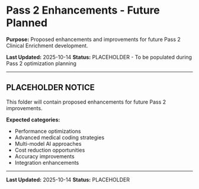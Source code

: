 # Pass 2 Enhancements - Future Planned

**Purpose:** Proposed enhancements and improvements for future Pass 2 Clinical Enrichment development.

**Last Updated:** 2025-10-14
**Status:** PLACEHOLDER - To be populated during Pass 2 optimization planning

---

## PLACEHOLDER NOTICE

This folder will contain proposed enhancements for future Pass 2 improvements.

**Expected categories:**
- Performance optimizations
- Advanced medical coding strategies
- Multi-model AI approaches
- Cost reduction opportunities
- Accuracy improvements
- Integration enhancements

---

**Last Updated:** 2025-10-14
**Status:** PLACEHOLDER
